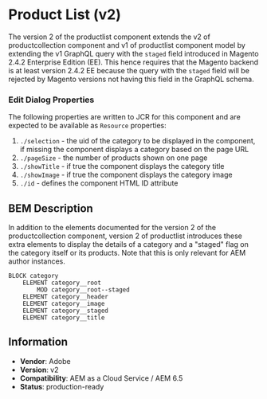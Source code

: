 <!--
Copyright 2021 Adobe Systems Incorporated

Licensed under the Apache License, Version 2.0 (the "License");
you may not use this file except in compliance with the License.
You may obtain a copy of the License at

    http://www.apache.org/licenses/LICENSE-2.0

Unless required by applicable law or agreed to in writing, software
distributed under the License is distributed on an "AS IS" BASIS,
WITHOUT WARRANTIES OR CONDITIONS OF ANY KIND, either express or implied.
See the License for the specific language governing permissions and
limitations under the License.
-->
Product List (v2)
====
The version 2 of the productlist component extends the v2 of productcollection
component and v1 of productlist component model by extending the v1 GraphQL 
query with the `staged` field introduced in Magento 2.4.2 Enterprise Edition (EE). 
This hence requires that the Magento backend is at least version 2.4.2 EE 
because the query with the `staged` field will be rejected by Magento versions
not having this field in the GraphQL schema.

### Edit Dialog Properties

The following properties are written to JCR for this component and are expected to be available as `Resource` properties:

1. `./selection` - the uid of the category to be displayed in the component, if missing the component displays a
                   category based on the page URL 
2. `./pageSize` - the number of products shown on one page
3. `./showTitle` - if true the component displays the category title
4. `./showImage` - if true the component displays the category image
5. `./id` - defines the component HTML ID attribute


## BEM Description

In addition to the elements documented for the version 2 of the productcollection component,
version 2 of productlist introduces these extra elements to display the details of a category 
and a "staged" flag on the category itself or its products. 
Note that this is only relevant for AEM author instances.

```
BLOCK category
    ELEMENT category__root
        MOD category__root--staged
    ELEMENT category__header
    ELEMENT category__image
    ELEMENT category__staged
    ELEMENT category__title
```

## Information
* **Vendor**: Adobe
* **Version**: v2
* **Compatibility**: AEM as a Cloud Service / AEM 6.5
* **Status**: production-ready
